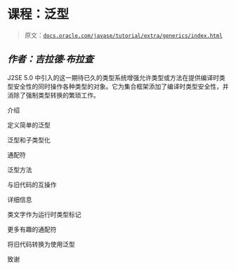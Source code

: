# 课程：泛型

> 原文：[`docs.oracle.com/javase/tutorial/extra/generics/index.html`](https://docs.oracle.com/javase/tutorial/extra/generics/index.html)

## *作者：吉拉德·布拉查*

J2SE 5.0 中引入的这一期待已久的类型系统增强允许类型或方法在提供编译时类型安全性的同时操作各种类型的对象。它为集合框架添加了编译时类型安全性，并消除了强制类型转换的繁琐工作。

介绍

定义简单的泛型

泛型和子类型化

通配符

泛型方法

与旧代码的互操作

详细信息

类文字作为运行时类型标记

更多有趣的通配符

将旧代码转换为使用泛型

致谢
